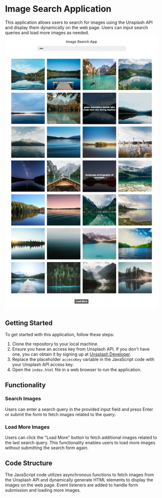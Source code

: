 # Image Search Application

This application allows users to search for images using the Unsplash API and display them dynamically on the web page. Users can input search queries and load more images as needed.
![image-search](./image-search.png)

## Getting Started

To get started with this application, follow these steps:

1. Clone the repository to your local machine.
2. Ensure you have an access key from Unsplash API. If you don't have one, you can obtain it by signing up at [Unsplash Developer](https://unsplash.com/developers).
3. Replace the placeholder `accessKey` variable in the JavaScript code with your Unsplash API access key.
4. Open the `index.html` file in a web browser to run the application.

## Functionality

### Search Images

Users can enter a search query in the provided input field and press Enter or submit the form to fetch images related to the query.

### Load More Images

Users can click the "Load More" button to fetch additional images related to the last search query. This functionality enables users to load more images without submitting the search form again.

## Code Structure

The JavaScript code utilizes asynchronous functions to fetch images from the Unsplash API and dynamically generate HTML elements to display the images on the web page. Event listeners are added to handle form submission and loading more images.

